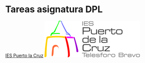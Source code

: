 # Tareas asignatura DPL

[IES Puerto la Cruz](https://blog.iespuertodelacruz.es)
![](.image/logo.png)

